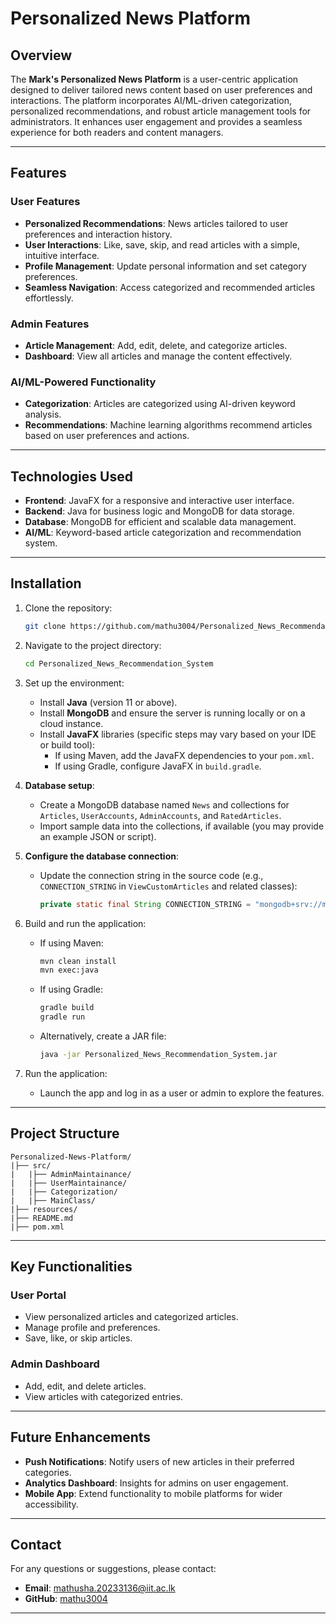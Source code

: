 # Personalized News Platform

## Overview
The **Mark's Personalized News Platform** is a user-centric application designed to deliver tailored news content based on user preferences and interactions. The platform incorporates AI/ML-driven categorization, personalized recommendations, and robust article management tools for administrators. It enhances user engagement and provides a seamless experience for both readers and content managers.

---

## Features
### **User Features**
- **Personalized Recommendations**: News articles tailored to user preferences and interaction history.
- **User Interactions**: Like, save, skip, and read articles with a simple, intuitive interface.
- **Profile Management**: Update personal information and set category preferences.
- **Seamless Navigation**: Access categorized and recommended articles effortlessly.

### **Admin Features**
- **Article Management**: Add, edit, delete, and categorize articles.
- **Dashboard**: View all articles and manage the content effectively.

### **AI/ML-Powered Functionality**
- **Categorization**: Articles are categorized using AI-driven keyword analysis.
- **Recommendations**: Machine learning algorithms recommend articles based on user preferences and actions.

---

## Technologies Used
- **Frontend**: JavaFX for a responsive and interactive user interface.
- **Backend**: Java for business logic and MongoDB for data storage.
- **Database**: MongoDB for efficient and scalable data management.
- **AI/ML**: Keyword-based article categorization and recommendation system.

---

## Installation
1. Clone the repository:
   ```bash
   git clone https://github.com/mathu3004/Personalized_News_Recommendation_System
   ```
2. Navigate to the project directory:
   ```bash
   cd Personalized_News_Recommendation_System
   ```
3. Set up the environment:
   - Install **Java** (version 11 or above).
   - Install **MongoDB** and ensure the server is running locally or on a cloud instance.
   - Install **JavaFX** libraries (specific steps may vary based on your IDE or build tool):
     - If using Maven, add the JavaFX dependencies to your `pom.xml`.
     - If using Gradle, configure JavaFX in `build.gradle`.

4. **Database setup**:
   - Create a MongoDB database named `News` and collections for `Articles`, `UserAccounts`, `AdminAccounts`, and `RatedArticles`.
   - Import sample data into the collections, if available (you may provide an example JSON or script).

5. **Configure the database connection**:
   - Update the connection string in the source code (e.g., `CONNECTION_STRING` in `ViewCustomArticles` and related classes):
     ```java
     private static final String CONNECTION_STRING = "mongodb+srv://mathu0404:Janu3004@cluster3004.bmusn.mongodb.net/?retryWrites=true&w=majority&appName=Cluster3004";
     ```

6. Build and run the application:
   - If using Maven:
     ```bash
     mvn clean install
     mvn exec:java
     ```
   - If using Gradle:
     ```bash
     gradle build
     gradle run
     ```
   - Alternatively, create a JAR file:
     ```bash
     java -jar Personalized_News_Recommendation_System.jar
     ```

7. Run the application:
   - Launch the app and log in as a user or admin to explore the features.

---

## Project Structure
```
Personalized-News-Platform/
|├── src/
|   |├── AdminMaintainance/
|   |├── UserMaintainance/
|   |├── Categorization/
|   |├── MainClass/
|├── resources/
|├── README.md
|├── pom.xml
```

---

## Key Functionalities
### **User Portal**
- View personalized articles and categorized articles.
- Manage profile and preferences.
- Save, like, or skip articles.

### **Admin Dashboard**
- Add, edit, and delete articles.
- View articles with categorized entries.

---

## Future Enhancements
- **Push Notifications**: Notify users of new articles in their preferred categories.
- **Analytics Dashboard**: Insights for admins on user engagement.
- **Mobile App**: Extend functionality to mobile platforms for wider accessibility.

---

## Contact
For any questions or suggestions, please contact:
- **Email**: mathusha.20233136@iit.ac.lk
- **GitHub**: [mathu3004](https://github.com/mathu3004)

---

